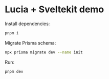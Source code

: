 # Lucia + Sveltekit demo

Install dependencies:

```bash
pnpm i
```

Migrate Prisma schema:

```bash
npx prisma migrate dev --name init
```

Run:

```bash
pnpm dev
```